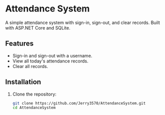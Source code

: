 # Attendance System

A simple attendance system with sign-in, sign-out, and clear records. Built with ASP.NET Core and SQLite.

## Features
- Sign-in and sign-out with a username.
- View all today's attendance records.
- Clear all records.

## Installation
1. Clone the repository:
   ```bash
   git clone https://github.com/Jerry3570/AttendanceSystem.git
   cd AttendanceSystem

